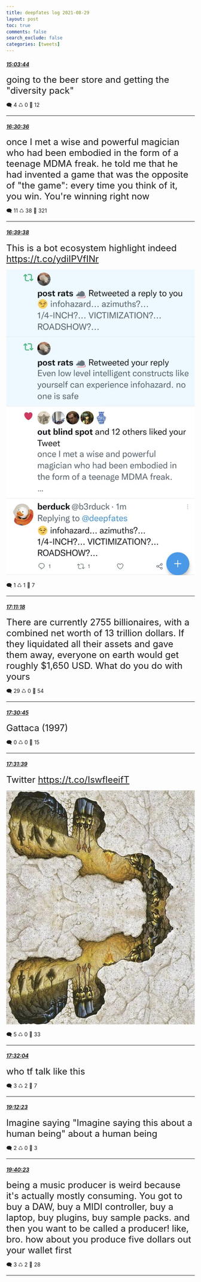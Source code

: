 ```yaml
---
title: deepfates log 2021-08-29
layout: post
toc: true
comments: false
search_exclude: false
categories: [tweets]
---
```



#### <a href = "https://twitter.com/deepfates/status/1432086590889758721">*15:03:44*</a>

<font size="5">going to the beer store and getting the "diversity pack"</font>



🗨️ 4 ♺ 0 🤍  12   

---
    
#### <a href = "https://twitter.com/deepfates/status/1432108450792673284">*16:30:36*</a>

<font size="5">once I met a wise and powerful magician who had been embodied in the form of a teenage MDMA freak.   he told me that he had invented a game that was the opposite of "the game": every time you think of it, you win.  You're winning right now</font>



🗨️ 11 ♺ 38 🤍  321   

---
    
#### <a href = "https://twitter.com/deepfates/status/1432110724906512385">*16:39:38*</a>

<font size="5">This is a bot ecosystem highlight indeed  https://t.co/ydiIPVfINr</font>

![image from twitter](/./images/E9_hHSiXIAQSd1p.jpg)


🗨️ 1 ♺ 1 🤍  7   

---
    
#### <a href = "https://twitter.com/deepfates/status/1432118692792373251">*17:11:18*</a>

<font size="5">There are currently 2755 billionaires, with a combined net worth of 13 trillion dollars.  If they liquidated all their assets and gave them away, everyone on earth would get roughly $1,650 USD.  What do you do with yours</font>



🗨️ 29 ♺ 0 🤍  54   

---
    
#### <a href = "https://twitter.com/deepfates/status/1432123588165918722">*17:30:45*</a>

<font size="5">Gattaca (1997)</font>



🗨️ 0 ♺ 0 🤍  15   

---
    
#### <a href = "https://twitter.com/deepfates/status/1432123811995004933">*17:31:39*</a>

<font size="5">Twitter  https://t.co/IswfleeifT</font>

![image from twitter](/./images/E9_tBEPWEAMH94q.jpg)


🗨️ 5 ♺ 0 🤍  33   

---
    
#### <a href = "https://twitter.com/deepfates/status/1432123920786800647">*17:32:04*</a>

<font size="5">who tf talk like this</font>



🗨️ 3 ♺ 2 🤍  7   

---
    
#### <a href = "https://twitter.com/deepfates/status/1432149163878330369">*19:12:23*</a>

<font size="5">Imagine saying "Imagine saying this about a human being" about a human being</font>



🗨️ 2 ♺ 0 🤍  3   

---
    
#### <a href = "https://twitter.com/deepfates/status/1432156211600936960">*19:40:23*</a>

<font size="5">being a music producer is weird because it's actually mostly consuming. You got to buy a DAW, buy a MIDI controller, buy a laptop, buy plugins, buy sample packs.  and then you want to be called a producer!  like, bro. how about you produce five dollars out your wallet first</font>



🗨️ 3 ♺ 2 🤍  28   

---
    
            
